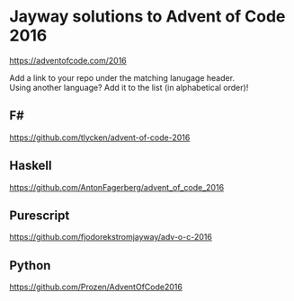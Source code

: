 # Jayway solutions to Advent of Code 2016

https://adventofcode.com/2016

Add a link to your repo under the matching lanugage header.  
Using another language? Add it to the list (in alphabetical order)!

## F# #

https://github.com/tlycken/advent-of-code-2016

## Haskell
https://github.com/AntonFagerberg/advent_of_code_2016

## Purescript
https://github.com/fjodorekstromjayway/adv-o-c-2016

## Python
https://github.com/Prozen/AdventOfCode2016
